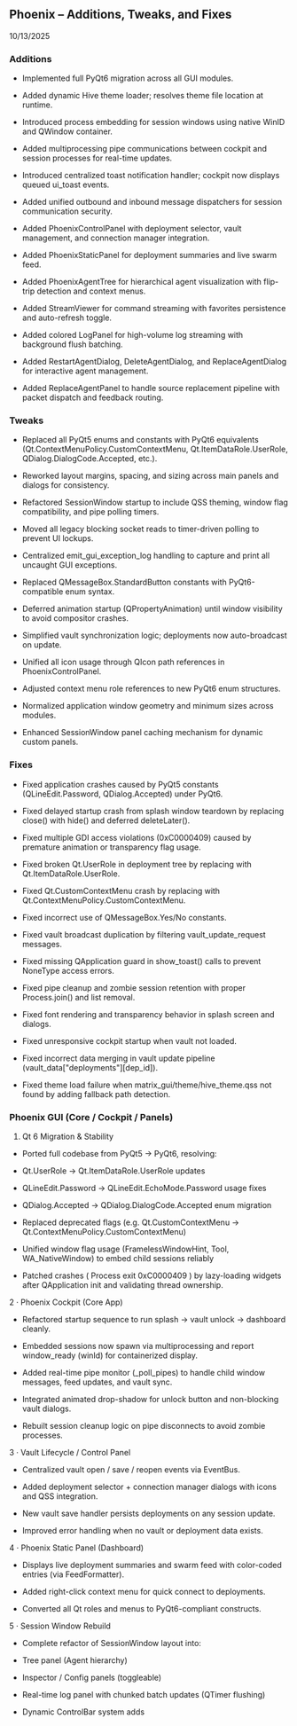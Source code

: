 ## Phoenix – Additions, Tweaks, and Fixes
10/13/2025
### Additions

- Implemented full PyQt6 migration across all GUI modules.

- Added dynamic Hive theme loader; resolves theme file location at runtime.

- Introduced process embedding for session windows using native WinID and QWindow container.

- Added multiprocessing pipe communications between cockpit and session processes for real-time updates.

- Introduced centralized toast notification handler; cockpit now displays queued ui_toast events.

- Added unified outbound and inbound message dispatchers for session communication security.

- Added PhoenixControlPanel with deployment selector, vault management, and connection manager integration.

- Added PhoenixStaticPanel for deployment summaries and live swarm feed.

- Added PhoenixAgentTree for hierarchical agent visualization with flip-trip detection and context menus.

- Added StreamViewer for command streaming with favorites persistence and auto-refresh toggle.

- Added colored LogPanel for high-volume log streaming with background flush batching.

- Added RestartAgentDialog, DeleteAgentDialog, and ReplaceAgentDialog for interactive agent management.

- Added ReplaceAgentPanel to handle source replacement pipeline with packet dispatch and feedback routing.

### Tweaks

- Replaced all PyQt5 enums and constants with PyQt6 equivalents (Qt.ContextMenuPolicy.CustomContextMenu, Qt.ItemDataRole.UserRole, QDialog.DialogCode.Accepted, etc.).

- Reworked layout margins, spacing, and sizing across main panels and dialogs for consistency.

- Refactored SessionWindow startup to include QSS theming, window flag compatibility, and pipe polling timers.

- Moved all legacy blocking socket reads to timer-driven polling to prevent UI lockups.

- Centralized emit_gui_exception_log handling to capture and print all uncaught GUI exceptions.

- Replaced QMessageBox.StandardButton constants with PyQt6-compatible enum syntax.

- Deferred animation startup (QPropertyAnimation) until window visibility to avoid compositor crashes.

- Simplified vault synchronization logic; deployments now auto-broadcast on update.

- Unified all icon usage through QIcon path references in PhoenixControlPanel.

- Adjusted context menu role references to new PyQt6 enum structures.

- Normalized application window geometry and minimum sizes across modules.

- Enhanced SessionWindow panel caching mechanism for dynamic custom panels.

### Fixes

- Fixed application crashes caused by PyQt5 constants (QLineEdit.Password, QDialog.Accepted) under PyQt6.

- Fixed delayed startup crash from splash window teardown by replacing close() with hide() and deferred deleteLater().

- Fixed multiple GDI access violations (0xC0000409) caused by premature animation or transparency flag usage.

- Fixed broken Qt.UserRole in deployment tree by replacing with Qt.ItemDataRole.UserRole.

- Fixed Qt.CustomContextMenu crash by replacing with Qt.ContextMenuPolicy.CustomContextMenu.

- Fixed incorrect use of QMessageBox.Yes/No constants.

- Fixed vault broadcast duplication by filtering vault_update_request messages.

- Fixed missing QApplication guard in show_toast() calls to prevent NoneType access errors.

- Fixed pipe cleanup and zombie session retention with proper Process.join() and list removal.

- Fixed font rendering and transparency behavior in splash screen and dialogs.

- Fixed unresponsive cockpit startup when vault not loaded.

- Fixed incorrect data merging in vault update pipeline (vault_data["deployments"][dep_id]).

- Fixed theme load failure when matrix_gui/theme/hive_theme.qss not found by adding fallback path detection.

### Phoenix GUI (Core / Cockpit / Panels)

1. Qt 6 Migration & Stability

- Ported full codebase from PyQt5 → PyQt6, resolving:

- Qt.UserRole → Qt.ItemDataRole.UserRole updates

- QLineEdit.Password → QLineEdit.EchoMode.Password usage fixes

- QDialog.Accepted → QDialog.DialogCode.Accepted enum migration

- Replaced deprecated flags (e.g. Qt.CustomContextMenu → Qt.ContextMenuPolicy.CustomContextMenu)

- Unified window flag usage (FramelessWindowHint, Tool, WA_NativeWindow) to embed child sessions reliably

- Patched crashes ( Process exit 0xC0000409 ) by lazy-loading widgets after QApplication init and validating thread ownership.

2 · Phoenix Cockpit (Core App)

- Refactored startup sequence to run splash → vault unlock → dashboard cleanly.

- Embedded sessions now spawn via multiprocessing and report window_ready (winId) for containerized display.

- Added real-time pipe monitor (_poll_pipes) to handle child window messages, feed updates, and vault sync.

- Integrated animated drop-shadow for unlock button and non-blocking vault dialogs.

- Rebuilt session cleanup logic on pipe disconnects to avoid zombie processes.

3 · Vault Lifecycle / Control Panel

- Centralized vault open / save / reopen events via EventBus.

- Added deployment selector + connection manager dialogs with icons and QSS integration.

- New vault save handler persists deployments on any session update.

- Improved error handling when no vault or deployment data exists.

4 · Phoenix Static Panel (Dashboard)

- Displays live deployment summaries and swarm feed with color-coded entries (via FeedFormatter).

- Added right-click context menu for quick connect to deployments.

- Converted all Qt roles and menus to PyQt6-compliant constructs.

5 · Session Window Rebuild

- Complete refactor of SessionWindow layout into:

- Tree panel (Agent hierarchy)

- Inspector / Config panels (toggleable)

- Real-time log panel with chunked batch updates (QTimer flushing)

- Dynamic ControlBar system adds